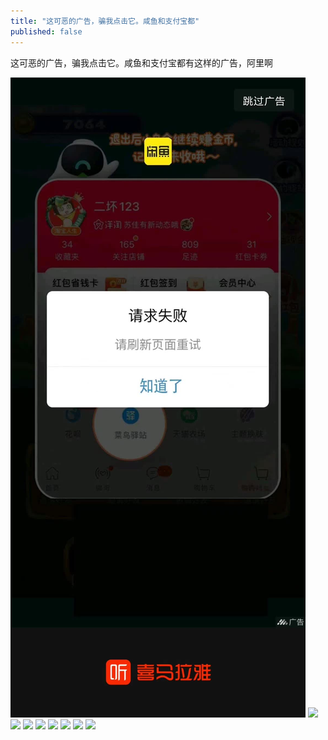 ```yaml
---
title: "这可恶的广告，骗我点击它。咸鱼和支付宝都"
published: false
---
```

这可恶的广告，骗我点击它。咸鱼和支付宝都有这样的广告，阿里啊

![](./1.jpg)
![](./2.jpg)
![](./3.jpg)
![](./4.jpg)
![](./5.jpg)
![](./6.jpg)
![](./7.jpg)
![](./8.jpg)
![](./9.jpg)
